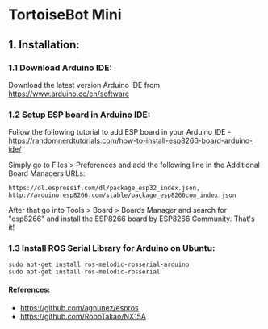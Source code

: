 # TortoiseBot Mini

## 1. Installation:

### 1.1 Download Arduino IDE:

Download the latest version Arduino IDE from https://www.arduino.cc/en/software

### 1.2 Setup ESP board in Arduino IDE:

Follow the following tutorial to add ESP board in your Arduino IDE - https://randomnerdtutorials.com/how-to-install-esp8266-board-arduino-ide/

Simply go to Files > Preferences and add the following line in the Additional Board Managers URLs:
```
https://dl.espressif.com/dl/package_esp32_index.json, http://arduino.esp8266.com/stable/package_esp8266com_index.json
```
After that go into Tools > Board > Boards Manager and search for "esp8266" and install the ESP8266 board by ESP8266 Community. That's it!

### 1.3 Install ROS Serial Library for Arduino on Ubuntu:

```
sudo apt-get install ros-melodic-rosserial-arduino
sudo apt-get install ros-melodic-rosserial
```

#### References:
- https://github.com/agnunez/espros
- https://github.com/RoboTakao/NX15A
